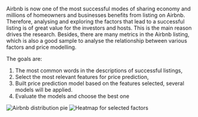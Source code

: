 Airbnb is now one of the most successful modes of sharing economy and millions of homeowners and businesses benefits from listing on Airbnb. Therefore, analysing and exploring the factors that lead to a successful listing is of great value for the investors and hosts. This is the main reason drives the research. Besides, there are many metrics in the Airbnb listing, which is also a good sample to analyse the relationship between various factors and price modelling.

The goals are:
1.	The most common words in the descriptions of successful listings,
2.	Select the most relevant features for price prediction, 
3.	Built price prediction model based on the features selected, several models will be applied. 
4.	Evaluate the models and choose the best one

![Airbnb distribution pie](https://user-images.githubusercontent.com/54901881/69894745-1060bd00-1378-11ea-8dc3-98d4485f5809.png)
![Heatmap for selected factors](https://user-images.githubusercontent.com/54901881/69894931-16a46880-137b-11ea-8daf-928c0c5d45f5.png)

